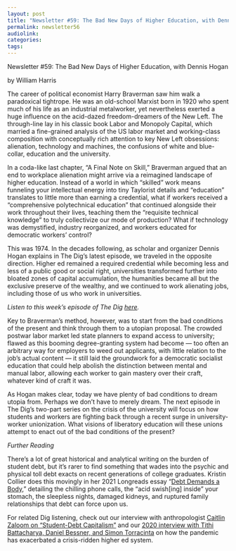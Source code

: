 ```yaml
---
layout: post
title: "Newsletter #59: The Bad New Days of Higher Education, with Dennis Hogan"
permalink: newsletter56
audiolink: 
categories: 
tags: 
---
```


Newsletter #59: The Bad New Days of Higher Education, with Dennis Hogan

by William Harris

The career of political economist Harry Braverman saw him walk a paradoxical tightrope. He was an old-school Marxist born in 1920 who spent much of his life as an industrial metalworker, yet nevertheless exerted a huge influence on the acid-dazed freedom-dreamers of the New Left. The through-line lay in his classic book Labor and Monopoly Capital, which married a fine-grained analysis of the US labor market and working-class composition with conceptually rich attention to key New Left obsessions: alienation, technology and machines, the confusions of white and blue-collar, education and the university. 

In a coda-like last chapter, “A Final Note on Skill,” Braverman argued that an end to workplace alienation might arrive via a reimagined landscape of higher education. Instead of a world in which “skilled” work means funneling your intellectual energy into tiny Taylorist details and “education” translates to little more than earning a credential, what if workers received a “comprehensive polytechnical education” that continued alongside their work throughout their lives, teaching them the “requisite technical knowledge” to truly collectivize our mode of production? What if technology was demystified, industry reorganized, and workers educated for democratic workers’ control?

This was 1974. In the decades following, as scholar and organizer Dennis Hogan explains in The Dig’s latest episode, we traveled in the opposite direction. Higher ed remained a required credential while becoming less and less of a public good or social right, universities transformed further into bloated zones of capital accumulation, the humanities became all but the exclusive preserve of the wealthy, and we continued to work alienating jobs, including those of us who work in universities.

*Listen to this week’s episode of *The Dig* [here](https://thedigradio.com/podcast/higher-ed-crisis-w-dennis-hogan).*

Key to Braverman’s method, however, was to start from the bad conditions of the present and think through them to a utopian proposal. The crowded postwar labor market led state planners to expand access to university; flawed as this booming degree-granting system had become — too often an arbitrary way for employers to weed out applicants, with little relation to the job’s actual content — it still laid the groundwork for a democratic socialist education that could help abolish the distinction between mental and manual labor, allowing each worker to gain mastery over their craft, whatever kind of craft it was. 

As Hogan makes clear, today we have plenty of bad conditions to dream utopia from. Perhaps we don’t have to merely dream. The next episode in The Dig’s two-part series on the crisis of the university will focus on how students and workers are fighting back through a recent surge in university-worker unionization. What visions of liberatory education will these unions attempt to enact out of the bad conditions of the present?

*Further Reading*

There’s a lot of great historical and analytical writing on the burden of student debt, but it’s rarer to find something that wades into the psychic and physical toll debt exacts on recent generations of college graduates. Kristin Collier does this movingly in her 2021 Longreads essay “[Debt Demands a Body](https://longreads.com/2021/12/01/debt-demands-a-body),” detailing the chilling phone calls, the “acid swish[ing] inside” your stomach, the sleepless nights, damaged kidneys, and ruptured family relationships that debt can force upon us. 

For related Dig listening, check out our interview with anthropologist [Caitlin Zaloom on “Student-Debt Capitalism”](https://thedigradio.com/podcast/student-debt-capitalism) and our [2020 interview with Tithi Battacharya, Daniel Bessner, and Simon Torracinta](https://thedigradio.com/podcast/higher-ed-in-crisis) on how the pandemic has exacerbated a crisis-ridden higher ed system.
